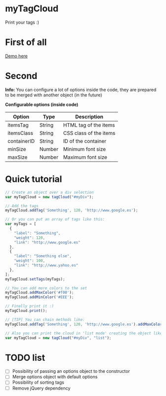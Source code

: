 # myTagCloud
Print your tags :)

# First of all
[Demo here](http://naoxink.hol.es/myTagCloud/)

# Second
**Info:** You can configure a lot of options inside the code, they are prepared to be merged with another object (in the future)

**Configurable options (inside code)**

Option|Type|Description
---|---|---
itemsTag|String|HTML tag of the items
itemsClass|String|CSS class of the items
containerID|String|ID of the container
minSize|Number|Minimum font size
maxSize|Number|Maximum font size

# Quick tutorial
```javascript
// Create an object over a div selection
var myTagCloud = new tagCloud("#myDiv");

// Add the tags
myTagCloud.addTag('Something', 120, 'http://www.google.es');

// Or you can put an array of tags like this:
var myTags = [
  {
  	"label": "Something",
  	"weight": 120,
  	"link": "http://www.google.es"
  },
  {
  	"label": "Something else",
  	"weight": 100,
  	"link": "http://www.yahoo.es"
  },
];
myTagCloud.setTags(myTags);

// You can add more colors to the set
myTagCloud.addMaxColor('#f00');
myTagCloud.addMinColor('#EEE');

// Finally print it :)
myTagCloud.print();

// [TIP] You can chain methods like:
myTagCloud.addTag('Something', 120, 'http://www.google.es').addMaxColor('#F00').print();

// Also you can print the cloud in 'list mode' creating the object like:
var myTagCloud = new tagCloud("#myDiv", "list");
```
# TODO list
- [ ] Possibility of passing an options object to the constructor
- [ ] Merge options object with default options
- [ ] Possibility of sorting tags
- [ ] Remove jQuery dependency
